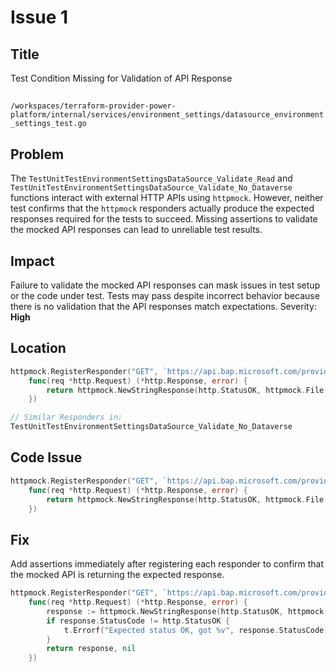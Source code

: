 # Issue 1

## Title

Test Condition Missing for Validation of API Response

##

`/workspaces/terraform-provider-power-platform/internal/services/environment_settings/datasource_environment_settings_test.go`

## Problem

The `TestUnitTestEnvironmentSettingsDataSource_Validate_Read` and `TestUnitTestEnvironmentSettingsDataSource_Validate_No_Dataverse` functions interact with external HTTP APIs using `httpmock`. However, neither test confirms that the `httpmock` responders actually produce the expected responses required for the tests to succeed. Missing assertions to validate the mocked API responses can lead to unreliable test results.

## Impact

Failure to validate the mocked API responses can mask issues in test setup or the code under test. Tests may pass despite incorrect behavior because there is no validation that the API responses match expectations. Severity: **High**

## Location

```go
httpmock.RegisterResponder("GET", `https://api.bap.microsoft.com/providers/Microsoft.BusinessAppPlatform/scopes/admin/environments/00000000-0000-0000-0000-000000000001?api-version=2023-06-01`,
	func(req *http.Request) (*http.Response, error) {
		return httpmock.NewStringResponse(http.StatusOK, httpmock.File("tests/datasource/Validate_Read/get_environment_00000000-0000-0000-0000-000000000001.json").String()), nil
	})

// Similar Responders in:
TestUnitTestEnvironmentSettingsDataSource_Validate_No_Dataverse
```

## Code Issue

```go
httpmock.RegisterResponder("GET", `https://api.bap.microsoft.com/providers/Microsoft.BusinessAppPlatform/scopes/admin/environments/00000000-0000-0000-0000-000000000001?api-version=2023-06-01`,
	func(req *http.Request) (*http.Response, error) {
		return httpmock.NewStringResponse(http.StatusOK, httpmock.File("tests/datasource/Validate_Read/get_environment_00000000-0000-0000-0000-000000000001.json").String()), nil
	})
```

## Fix

Add assertions immediately after registering each responder to confirm that the mocked API is returning the expected response. 

```go
httpmock.RegisterResponder("GET", `https://api.bap.microsoft.com/providers/Microsoft.BusinessAppPlatform/scopes/admin/environments/00000000-0000-0000-0000-000000000001?api-version=2023-06-01`,
	func(req *http.Request) (*http.Response, error) {
		response := httpmock.NewStringResponse(http.StatusOK, httpmock.File("tests/datasource/Validate_Read/get_environment_00000000-0000-0000-0000-000000000001.json").String())
		if response.StatusCode != http.StatusOK {
			t.Errorf("Expected status OK, got %v", response.StatusCode)
		}
		return response, nil
	})
```